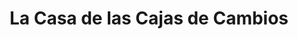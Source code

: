 ---
title: "La Casa de las Cajas de Cambios"
url: /santiago/la-casa-de-las-cajas-de-cambios/
shop: piezas de automóviles
---